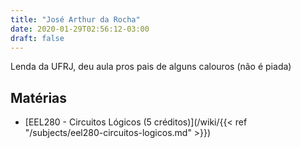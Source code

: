 ```yaml
---
title: "José Arthur da Rocha"
date: 2020-01-29T02:56:12-03:00
draft: false
---
```


Lenda da UFRJ, deu aula pros pais de alguns calouros (não é piada)

## Matérias

- [EEL280 - Circuitos Lógicos (5 créditos)](/wiki/{{< ref "/subjects/eel280-circuitos-logicos.md" >}})
